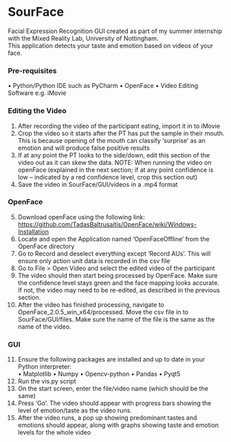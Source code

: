 # SourFace

Facial Expression Recognition GUI created as part of my summer internship with the Mixed Reality Lab, University of Nottingham.\
This application detects your taste and emotion based on videos of your face.

### Pre-requisites 
•	Python/Python IDE such as PyCharm
•	OpenFace
•	Video Editing Software e.g. iMovie 

### Editing the Video
1.	After recording the video of the participant eating, import it in to iMovie 
2.	Crop the video so it starts after the PT has put the sample in their mouth. This is because opening of the mouth can classify ‘surprise’ as an emotion and will produce false positive results
3.	If at any point the PT looks to the side/down, edit this section of the video out as it can skew the data. 
NOTE: When running the video on openFace (explained in the next section; if at any point confidence is low – indicated by a red confidence level, crop this section out) 
4.	Save the video in SourFace/GUI/videos in a .mp4 format 

### OpenFace
5.	Download openFace using the following link: https://github.com/TadasBaltrusaitis/OpenFace/wiki/Windows-Installation
6.	Locate and open the Application named ‘OpenFaceOffline’ from the OpenFace directory
7.	Go to Record and deselect everything except ‘Record AUs’. This will ensure only action unit data is recorded in the csv file
8.	Go to File > Open Video and select the edited video of the participant
9.	The video should then start being processed by OpenFace. Make sure the confidence level stays green and the face mapping looks accurate. If not, the video may need to be re-edited, as described in the previous section. 
10.	After the video has finished processing, navigate to OpenFace_2.0.5_win_x64/processed. Move the csv file in to SourFace/GUI/files. Make sure the name of the file is the same as the name of the video. 

### GUI
11.	Ensure the following packages are installed and up to date in your Python interpreter:   
•	Matplotlib 
•	Numpy
•	Opencv-python
•	Pandas
•	Pyqt5
12.	Run the vis.py script
13.	On the start screen, enter the file/video name (which should be the same) 
14.	Press ‘Go’. The video should appear with progress bars showing the level of emotion/taste as the video runs. 
15.	After the video runs, a pop up showing predominant tastes and emotions should appear, along with graphs showing taste and emotion levels for the whole video

